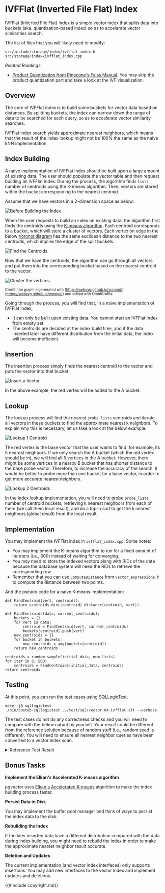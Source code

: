 # IVFFlat (Inverted File Flat) Index

IVFFlat (InVerted File Flat) Index is a simple vector index that splits data into buckets (aka. quantization-based index) so as to accelerate vector similarities search.

The list of files that you will likely need to modify:

```
src/include/storage/index/ivfflat_index.h
src/storage/index/ivfflat_index.cpp
```

*Related Readings*

* [Product Quantization from Pinecone's Faiss Manual](https://www.pinecone.io/learn/series/faiss/product-quantization/). You may skip the product quantization part and take a look at the IVF visualization.

## Overview

The core of IVFFlat index is to build some buckets for vector data based on distances. By splitting buckets, the index can narrow down the range of data to be searched for each query, so as to accelerate vector similarity searches.

IVFFlat index search yields approximate nearest neighbors, which means that the result of the index lookup might not be 100% the same as the naive kNN implementation.

## Index Building

A naive implementation of IVFFlat index should be built upon a large amount of existing data. The user should populate the vector table and then request building an IVFFlat index. During the process, the algorithm finds `lists` number of centroids using the K-means algorithm. Then, vectors are stored within the bucket corresponding to the nearest centroid.

Assume that we have vectors in a 2-dimension space as below:

![Before Building the Index](./vector-db/04-ivfflat-step1.svg)

When the user requests to build an index on existing data, the algorithm first finds the centroids using the [K-means algorithm](https://en.wikipedia.org/wiki/K-means_clustering). Each centroid corresponds to a bucket, which will store a cluster of vectors. Each vertex on edge in the below [Voronoi diagram](https://en.wikipedia.org/wiki/Voronoi_diagram) has the same euclidean distance to the two nearest centroids, which implies the edge of the split buckets.

![Find the Centroids](./vector-db/04-ivfflat-step2.svg)

Now that we have the centroids, the algorithm can go through all vectors and put them into the corresponding bucket based on the nearest centroid to the vector.

![Cluster the vertices](./vector-db/04-ivfflat-step3.svg)

<small>Credit: the graph is generated with [https://websvg.github.io/voronoi/](https://websvg.github.io/voronoi/) and edited with OmniGraffle.</small>

Going through the process, you will find that, in a naive implementation of IVFFlat index,

* It can only be built upon existing data. You cannot start an IVFFlat index from empty set.
* The centroids are decided at the index build time, and if the data inserted later have different distribution from the initial data, the index will become inefficient.

## Insertion

The insertion process simply finds the nearest centroid to the vector and puts the vector into that bucket.

![Insert a Vector](./vector-db/04-ivfflat-insertion.svg)

In the above example, the red vertex will be added to the A bucket.

## Lookup

The lookup process will find the nearest `probe_lists` centroids and iterate all vectors in these buckets to find the approximate nearest k neighbors. To explain why this is necessary, let us take a look at the below example.

![Lookup 1 Centroid](./vector-db/04-ivfflat-lookup.svg)

The red vertex is the base vector that the user wants to find, for example, its 5 nearest neighbors. If we only search the A bucket (which the red vertex should be in), we will find all 5 vertices in the A bucket. However, there might be some vertices in a nearby B bucket that has shorter distance to the base probe vector. Therefore, to increase the accuracy of the search, it would be better to probe more than one bucket for a base vector, in order to get more accurate nearest neighbors.

![Lookup 2 Centroids](./vector-db/04-ivfflat-lookup-2.svg)

In the index lookup implementation, you will need to probe `probe_lists` number of centroid buckets, retrieving k nearest neighbors from each of them (we call them local result), and do a top-n sort to get the k nearest neighbors (global result) from the local result.

## Implementation

You may implement the IVFFlat index in `ivfflat_index.cpp`. Some notes:

* You may implement the K-means algorithm to run for a fixed amount of iterators (i.e., 500) instead of waiting for converging.
* You may need to store the indexed vectors along with RIDs of the data because the database system will need the RIDs to retrieve the corresponding row.
* Remember that you can use `ComputeDistance` from `vector_expressions.h` to compute the distance between two points.

And the pseudo code for a naive K-means implementation:

```
def FindCentroid(vert, centroids):
    return centroids.min(|centroid| distance(centroid, vert))

def FindCentroids(data, current_centroids):
    buckets = {}
    for vert in data:
        centroid = FindCentroid(vert, current_centroids)
        buckets[centroid].push(vert)
    new_centroids = []
    for bucket in buckets:
        new_centroids = avg(buckets[centroid])
    return new_centroids

centroids = random_sample(initial_data, num_lists)
for iter in 0..500:
    centroids = FindCentroids(initial_data, centroids)
return centroids
```

## Testing

At this point, you can run the test cases using SQLLogicTest.

```
make -j8 sqllogictest
./bin/bustub-sqllogictest ../test/sql/vector.04-ivfflat.slt --verbose
```

The test cases do not do any correctness checks and you will need to compare with the below output by yourself. Your result could be different from the reference solution because of random stuff (i.e., random seed is different). You will need to ensure all nearest neighbor queries have been converted to a vector index scan.

<details>

<summary>Reference Test Result</summary>

```
{{#include vector.04-ivfflat.slt.ref}}
```

</details>


## Bonus Tasks

**Implement the Elkan's Accelerated K-means algorithm**

pgvector uses [Elkan's Accelerated K-means](https://cdn.aaai.org/ICML/2003/ICML03-022.pdf) algorithm to make the index building process faster.

**Persist Data to Disk**

You may implement the buffer pool manager and think of ways to persist the index data to the disk.

**Rebuilding the Index**

If the later inserted data have a different distribution compared with the data during index building, you might need to rebuild the index in order to make the approximate nearest neighbor result accurate.

**Deletion and Updates**

The current implementation (and vector index interfaces) only supports insertions. You may add new interfaces to the vector index and implement updates and deletions.

{{#include copyright.md}}
